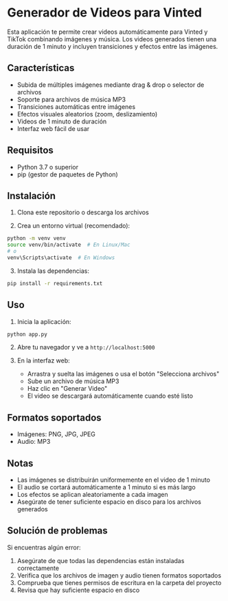 # Generador de Videos para Vinted

Esta aplicación te permite crear videos automáticamente para Vinted y TikTok combinando imágenes y música. Los videos generados tienen una duración de 1 minuto y incluyen transiciones y efectos entre las imágenes.

## Características

- Subida de múltiples imágenes mediante drag & drop o selector de archivos
- Soporte para archivos de música MP3
- Transiciones automáticas entre imágenes
- Efectos visuales aleatorios (zoom, deslizamiento)
- Videos de 1 minuto de duración
- Interfaz web fácil de usar

## Requisitos

- Python 3.7 o superior
- pip (gestor de paquetes de Python)

## Instalación

1. Clona este repositorio o descarga los archivos

2. Crea un entorno virtual (recomendado):
```bash
python -m venv venv
source venv/bin/activate  # En Linux/Mac
# o
venv\Scripts\activate  # En Windows
```

3. Instala las dependencias:
```bash
pip install -r requirements.txt
```

## Uso

1. Inicia la aplicación:
```bash
python app.py
```

2. Abre tu navegador y ve a `http://localhost:5000`

3. En la interfaz web:
   - Arrastra y suelta las imágenes o usa el botón "Selecciona archivos"
   - Sube un archivo de música MP3
   - Haz clic en "Generar Video"
   - El video se descargará automáticamente cuando esté listo

## Formatos soportados

- Imágenes: PNG, JPG, JPEG
- Audio: MP3

## Notas

- Las imágenes se distribuirán uniformemente en el video de 1 minuto
- El audio se cortará automáticamente a 1 minuto si es más largo
- Los efectos se aplican aleatoriamente a cada imagen
- Asegúrate de tener suficiente espacio en disco para los archivos generados

## Solución de problemas

Si encuentras algún error:

1. Asegúrate de que todas las dependencias están instaladas correctamente
2. Verifica que los archivos de imagen y audio tienen formatos soportados
3. Comprueba que tienes permisos de escritura en la carpeta del proyecto
4. Revisa que hay suficiente espacio en disco
